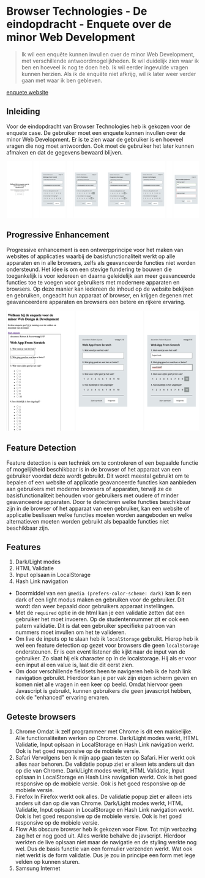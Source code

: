 # Browser Technologies - De eindopdracht - Enquete over de minor Web Development

> Ik wil een enquête kunnen invullen over de minor Web Development, met verschillende antwoordmogelijkheden. Ik wil duidelijk zien waar ik ben en hoeveel ik nog te doen heb. Ik wil eerder ingevulde vragen kunnen herzien. Als ik de enquête niet afkrijg, wil ik later weer verder gaan met waar ik ben gebleven.

[enquete website](https://wongsrila.github.io/Enquete/client/)

## Inleiding

Voor de eindopdracht van Browser Technologies heb ik gekozen voor de enquete case. De gebruiker moet een enquete kunnen invullen over de minor Web Development. Er is te zien waar de gebruiker is en hoeveel vragen die nog moet antwoorden. Ook moet de gebruiker het later kunnen afmaken en dat de gegevens bewaard blijven.

![Flow Enquete](./client/src/images/flow_enquete.png)

## Progressive Enhancement

Progressive enhancement is een ontwerpprincipe voor het maken van websites of applicaties waarbij de basisfunctionaliteit werkt op alle apparaten en in alle browsers, zelfs als geavanceerde functies niet worden ondersteund. Het idee is om een stevige fundering te bouwen die toegankelijk is voor iedereen en daarna geleidelijk aan meer geavanceerde functies toe te voegen voor gebruikers met modernere apparaten en browsers. Op deze manier kan iedereen de inhoud op de website bekijken en gebruiken, ongeacht hun apparaat of browser, en krijgen degenen met geavanceerdere apparaten en browsers een betere en rijkere ervaring.

![Progessive Enhanced APp](./client/src/images/PE_enquete.png)

## Feature Detection

Feature detection is een techniek om te controleren of een bepaalde functie of mogelijkheid beschikbaar is in de browser of het apparaat van een gebruiker voordat deze wordt gebruikt. Dit wordt meestal gebruikt om te bepalen of een website of applicatie geavanceerde functies kan aanbieden aan gebruikers met moderne browsers of apparaten, terwijl ze de basisfunctionaliteit behouden voor gebruikers met oudere of minder geavanceerde apparaten. Door te detecteren welke functies beschikbaar zijn in de browser of het apparaat van een gebruiker, kan een website of applicatie beslissen welke functies moeten worden aangeboden en welke alternatieven moeten worden gebruikt als bepaalde functies niet beschikbaar zijn.

## Features

1. Dark/Light modes
2. HTML Validatie
3. Input oplsaan in LocalStorage
4. Hash Link navigation

- Doormiddel van een `@media (prefers-color-scheme: dark)` kan ik een dark of een light modus maken en gebruiken voor de gebruiker. Dit wordt dan weer bepaald door gebruikers apparaat instellingen.
- Met de `required` optie in de html kan je een validatie zetten dat een gebruiker het moet invoeren. Op de studentennummer zit er ook een patern validatie. Dit is dat een gebruiker specifieke patroon van nummers moet invullen om het te valideren.
- Om live de inputs op te slaan heb ik `localStorage` gebruikt. Hierop heb ik wel een feature detection op gezet voor browsers die geen `localStorage` ondersteunen. Er is een event listener die kijkt naar de input van de gebruiker. Zo slaat hij elk character op in de localstorage. Hij als er voor een input al een value is, laat die dit eerst zien.
- Om door verschillende fieldsets heen te navigeren heb ik de hash link navigation gebruikt. Hierdoor kan je per vak zijn eigen scherm geven en komen niet alle vragen in een keer op beeld. Omdat hiervoor geen Javascript is gebruikt, kunnen gebruikers die geen javascript hebben, ook de "enhanced" ervaring ervaren.

## Geteste browsers

1. Chrome
   Omdat ik zelf programmeer met Chrome is dit een makkelijke. Alle functionaliteiten werken op Chrome. Dark/Light modes werkt, HTML Validatie, Input oplsaan in LocalStorage en Hash Link navigation werkt. Ook is het goed responsive op de mobiele versie.
2. Safari
   Vervolgens ben ik mijn app gaan testen op Safari. Hier werkt ook alles naar behoren. De validatie popup ziet er alleen iets anders uit dan op die van Chrome. Dark/Light modes werkt, HTML Validatie, Input oplsaan in LocalStorage en Hash Link navigation werkt. Ook is het goed responsive op de mobiele versie. Ook is het goed responsive op de mobiele versie.
3. Firefox
   In Firefox werkt ook alles. De validatie popup ziet er alleen iets anders uit dan op die van Chrome. Dark/Light modes werkt, HTML Validatie, Input oplsaan in LocalStorage en Hash Link navigation werkt. Ook is het goed responsive op de mobiele versie. Ook is het goed responsive op de mobiele versie.
4. Flow
   Als obscure browser heb ik gekozen voor Flow. Tot mijn verbazing zag het er nog goed uit. Alles werkte behalve de javscript. Hierdoor werkten de live oplsaan niet maar de navigatie en de styling werkte nog wel. Dus de basis functie van een formulier verzenden werkt. Wat ook niet werkt is de form validatie. Dus je zou in principe een form met lege velden op kunnen sturen.
5. Samsung Internet
